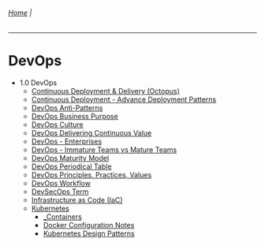 ###### [Home](https://github.com/RyKaj/Documentation/blob/master/README.md) |
------------

DevOps 
======


*   1.0 DevOps    
    *   [Continuous Deployment & Delivery (Octopus)](ContinuousDeploymentDelivery.md)    
    *   [Continuous Deployment - Advance Deployment Patterns](Continuous-Deployment---Advance-Deployment-Patterns_451819634.md)    
    *   [DevOps Anti-Patterns](DevOps-Anti-Patterns.md)    
    *   [DevOps Business Purpose](DevOps-Business-Purpose_451824430.md)    
    *   [DevOps Culture](DevOps-Culture)    
    *   [DevOps Delivering Continuous Value](DevOps-Delivering-Continuous-Value.md)    
    *   [DevOps - Enterprises](DevOps---Enterprises_463532376.md)    
    *   [DevOps - Immature Teams vs Mature Teams](DevOps---Immature-Teams-vs-Mature-Teams_463532396.md)    
    *   [DevOps Maturity Model](DevOps-Maturity-Model_463534853.md)    
    *   [DevOps Periodical Table](DevOps-Periodical-Table.md)    
    *   [DevOps Principles, Practices, Values](PrinciplesPracticesValues.md)    
    *   [DevOps Workflow](DevOps-Workflow_462586629.md)    
    *   [DevSecOps Term](DevSecOps-Term.md)    
    *   [Infrastructure as Code (IaC)](InfrastructureasCode.md)    
    *   [Kubernetes](Kubernetes_451820631.md)        
        *   [\_Containers](_Containers_451825069.md)        
        *   [Docker Configuration Notes](Docker-Configuration-Notes_463513540.md)        
        *   [Kubernetes Design Patterns](Kubernetes-Design-Patterns_471992252.md)
